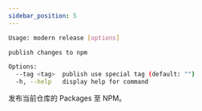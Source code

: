 ```yaml
---
sidebar_position: 5
---
```


```bash
Usage: modern release [options]

publish changes to npm

Options:
  --tag <tag>  publish use special tag (default: "")
  -h, --help   display help for command
```

发布当前仓库的 Packages 至 NPM。
